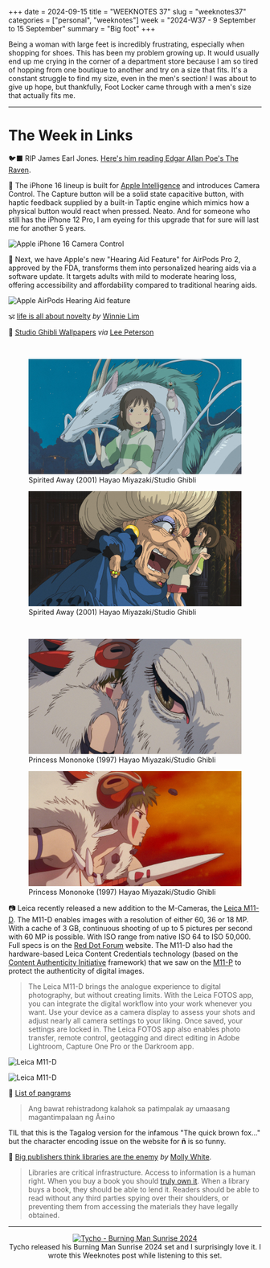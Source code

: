 +++
date = 2024-09-15
title = "WEEKNOTES 37"
slug = "weeknotes37"
categories = ["personal", "weeknotes"]
week = "2024-W37 - 9 September to 15 September"
summary = "Big foot"
+++

Being a woman with large feet is incredibly frustrating, especially when shopping for shoes. This has been my problem growing up. It would usually end up me crying in the corner of a department store because I am so tired of hopping from one boutique to another and try on a size that fits. It's a constant struggle to find my size, even in the men's section! I was about to give up hope, but thankfully, Foot Locker came through with a men's size that actually fits me.

---


# The Week in Links

🐦‍⬛ RIP James Earl Jones. [Here's him reading Edgar Allan Poe's The Raven](https://www.youtube.com/watch?v=sXU3RfB7308).

 The iPhone 16 lineup is built for [Apple Intelligence](https://www.apple.com/newsroom/2024/09/apple-intelligence-comes-to-iphone-ipad-and-mac-starting-next-month/) and introduces Camera Control. The Capture button will be a solid state capacitive button, with haptic feedback supplied by a built-in Taptic engine which mimics how a physical button would react when pressed. Neato. And for someone who still has the iPhone 12 Pro, I am eyeing for this upgrade that for sure will last me for another 5 years.

![Apple iPhone 16 Camera Control](/weeknotes/weeknotes37/Apple-iPhone-16-Camera-Control.jpg "Camera Control makes it even easier to capture memories on iPhone 16 Pro and iPhone 16. // via Apple")

 Next, we have Apple's new "Hearing Aid Feature" for AirPods Pro 2, approved by the FDA, transforms them into personalized hearing aids via a software update. It targets adults with mild to moderate hearing loss, offering accessibility and affordability compared to traditional hearing aids.

![Apple AirPods Hearing Aid feature](/weeknotes/weeknotes37/Apple-AirPods-Hearing-Aid-240909.jpg "Users can fine-tune their experience at any time with the Hearing Aid feature, making access to hearing assistance easier than ever. // via Apple")

🕉️ [life is all about novelty](https://winnielim.org/notes/life-is-all-about-novelty/) *by* [Winnie Lim](https://winnielim.org/)

🩷 [Studio Ghibli Wallpapers](https://www.ghibli.jp/info/013772/) *via* [Lee Peterson](https://ljpuk.net/2024/09/14/download-studio-ghibli-wallpapers/?ref=krabf.com)


<br>
<div class="container">
  <div class="twocol">
    <figure class="sbs">
<img src="chihiro045.jpg" alt="Spirited Away (2001) Hayao Miyazaki/Studio Ghibli" data-action="zoom">
<figcaption>Spirited Away (2001) Hayao Miyazaki/Studio Ghibli<br>
</figcaption>
</figure>
  <figure class="sbs">
<img src="chihiro017.jpg" alt="Spirited Away (2001) Hayao Miyazaki/Studio Ghibli" data-action="zoom">
<figcaption>Spirited Away (2001) Hayao Miyazaki/Studio Ghibli<br>
</figcaption>
</div>
</div>

<br>
<div class="container">
  <div class="twocol">
    <figure class="sbs">
<img src="mononoke031.jpg" alt="Princess Mononoke (1997) Hayao Miyazaki/Studio Ghibli" data-action="zoom">
<figcaption>Princess Mononoke (1997) Hayao Miyazaki/Studio Ghibli<br>
</figcaption>
</figure>
  <figure class="sbs">
<img src="mononoke035.jpg" alt="Princess Mononoke (1997) Hayao Miyazaki/Studio Ghibli" data-action="zoom">
<figcaption>Princess Mononoke (1997) Hayao Miyazaki/Studio Ghibli<br>
</figcaption>
</div>
</div>

📷 Leica recently released a new addition to the M-Cameras, the [Leica M11-D](https://leica-camera.com/en-int/photography/cameras/m/m11-d-black). The M11-D enables images with a resolution of either 60, 36 or 18 MP. With a cache of 3 GB, continuous shooting of up to 5 pictures per second with 60 MP is possible. With ISO range from native ISO 64 to ISO 50,000. Full specs is on the [Red Dot Forum](https://www.reddotforum.com/content/2024/09/leica-m11-d-cutting-edge-digital-with-analog-feel/) website. The M11-D also had the hardware-based Leica Content Credentials technology (based on the [Content Authenticity Initiative](https://leica-camera.com/en-int/news/partnership-greater-trust-digital-photography-leica-and-content-authenticity-initiative) framework) that we saw on the [M11-P](https://leica-camera.com/en-int/photography/content-credentials) to protect the authenticity of digital images.

> The Leica M11-D brings the analogue experience to digital photography, but without creating limits. With the Leica FOTOS app, you can integrate the digital workflow into your work whenever you want. Use your device as a camera display to assess your shots and adjust nearly all camera settings to your liking. Once saved, your settings are locked in. The Leica FOTOS app also enables photo transfer, remote control, geotagging and direct editing in Adobe Lightroom, Capture One Pro or the Darkroom app.

![Leica M11-D](/weeknotes/weeknotes37/Product-8.jpg "Leica M11-D has a classic design of its M-system line")

![Leica M11-D](/weeknotes/weeknotes37/Product-7.jpg "The M11-D enables images with a resolution of either 60, 36 or 18 MP")

💬 [List of pangrams](https://clagnut.com/blog/2380)
> Ang bawat rehistradong kalahok sa patimpalak ay umaasang magantimpalaan ng Ã±ino

TIL that this is the Tagalog version for the infamous "The quick brown fox..." but the character encoding issue on the website for **ñ** is so funny.

📑 [Big publishers think libraries are the enemy](https://www.citationneeded.news/hachette-v-internet-archive/) *by* [Molly White](https://www.citationneeded.news/).

> Libraries are critical infrastructure. Access to information is a human right. When you buy a book you should [truly own it](https://www.citationneeded.news/we-need-to-talk-about-digital-ownership/). When a library buys a book, they should be able to lend it. Readers should be able to read without any third parties spying over their shoulders, or preventing them from accessing the materials they have legally obtained.

---

<div align="center">
   <a href="https://soundcloud.com/tycho/infinite-burning-man-sunrise-2024"><img src="/weeknotes/weeknotes37/artworks-GQqlMU2I95fUfWvQ-9oZO2A-t500x500.jpg" alt="Tycho - Burning Man Sunrise 2024" width="450">
</a>
<figcaption>Tycho released his Burning Man Sunrise 2024 set and I surprisingly love it. I wrote this Weeknotes post while listening to this set.</figcaption>
</figure>
</div>